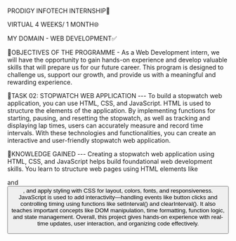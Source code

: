 PRODIGY INFOTECH INTERNSHIP🚀

VIRTUAL 4 WEEKS/ 1 MONTH🌐

MY DOMAIN - WEB DEVELOPMENT✅

💠OBJECTIVES OF THE PROGRAMME - As a Web Development intern, we will have the opportunity to gain hands-on experience and develop valuable skills that will
prepare us for our future career. This program is designed to challenge us, support our growth, and provide us with a meaningful and rewarding experience.

💠TASK 02: STOPWATCH WEB APPLICATION ---
To build a stopwatch web application, you can use HTML, CSS, and JavaScript. HTML is used to structure the elements of the application. By implementing functions for starting, pausing, and resetting the stopwatch, as well as tracking and displaying lap times, users can accurately measure and record time intervals. With these technologies and functionalities, you can create an interactive and user-friendly stopwatch web application.

💠KNOWLEDGE GAINED ---
Creating a stopwatch web application using HTML, CSS, and JavaScript helps build foundational web development skills. You learn to structure web pages using HTML elements like <div> and <button>, and apply styling with CSS for layout, colors, fonts, and responsiveness. JavaScript is used to add interactivity—handling events like button clicks and controlling timing using functions like setInterval() and clearInterval(). It also teaches important concepts like DOM manipulation, time formatting, function logic, and state management. Overall, this project gives hands-on experience with real-time updates, user interaction, and organizing code effectively.
